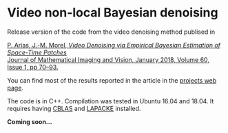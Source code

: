 # Video non-local Bayesian denoising

Release version of the code from the video denoising method publised in 

[P. Arias, J.-M. Morel, *Video Denoising via Empirical Bayesian Estimation of Space-Time Patches*</br>
Journal of Mathematical Imaging and Vision, January 2018, Volume 60, Issue 1, pp 70–93.](https://link.springer.com/article/10.1007/s10851-017-0742-4)

You can find most of the results reported in the article in the [projects web page](http://dev.ipol.im/~pariasm/video_nlbayes/).

The code is in C++. Compilation was tested in Ubuntu 16.04 and 18.04.
It requires having [CBLAS](http://www.netlib.org/blas/#_cblas) and 
[LAPACKE](https://www.netlib.org/lapack/lapacke.html) installed.

**Coming soon...**
